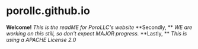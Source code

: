 # porollc.github.io
**Welcome!** *This is the readME for PoroLLC's website*
**Secondly, ** *WE are working on this still, so don't expect MAJOR progress.*
**Lastly, ** *This is using a APACHE License 2.0*
